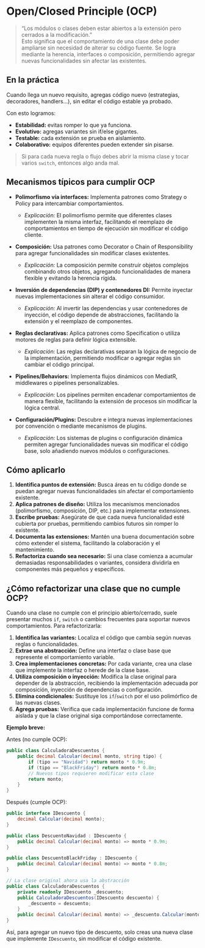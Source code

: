 # Open/Closed Principle (OCP)

> “Los módulos o clases deben estar abiertos a la extensión pero cerrados a la modificación.”  
> Esto significa que el comportamiento de una clase debe poder ampliarse sin necesidad de alterar su código fuente. Se logra mediante la herencia, interfaces o composición, permitiendo agregar nuevas funcionalidades sin afectar las existentes.

## En la práctica

Cuando llega un nuevo requisito, agregas código nuevo (estrategias, decoradores, handlers…), sin editar el código estable ya probado.

Con esto logramos:

- **Estabilidad:** evitas romper lo que ya funciona.
- **Evolutivo:** agregas variantes sin if/else gigantes.
- **Testable:** cada extensión se prueba en aislamiento.
- **Colaborativo:** equipos diferentes pueden extender sin pisarse.

> Si para cada nueva regla o flujo debes abrir la misma clase y tocar varios `switch`, entonces algo anda mal.

## Mecanismos típicos para cumplir OCP

- **Polimorfismo vía interfaces:** Implementa patrones como Strategy o Policy para intercambiar comportamientos.
  - *Explicación:* El polimorfismo permite que diferentes clases implementen la misma interfaz, facilitando el reemplazo de comportamientos en tiempo de ejecución sin modificar el código cliente.

- **Composición:** Usa patrones como Decorator o Chain of Responsibility para agregar funcionalidades sin modificar clases existentes.
  - *Explicación:* La composición permite construir objetos complejos combinando otros objetos, agregando funcionalidades de manera flexible y evitando la herencia rígida.

- **Inversión de dependencias (DIP) y contenedores DI:** Permite inyectar nuevas implementaciones sin alterar el código consumidor.
  - *Explicación:* Al invertir las dependencias y usar contenedores de inyección, el código depende de abstracciones, facilitando la extensión y el reemplazo de componentes.

- **Reglas declarativas:** Aplica patrones como Specification o utiliza motores de reglas para definir lógica extensible.
  - *Explicación:* Las reglas declarativas separan la lógica de negocio de la implementación, permitiendo modificar o agregar reglas sin cambiar el código principal.

- **Pipelines/Behaviors:** Implementa flujos dinámicos con MediatR, middlewares o pipelines personalizables.
  - *Explicación:* Los pipelines permiten encadenar comportamientos de manera flexible, facilitando la extensión de procesos sin modificar la lógica central.

- **Configuración/Plugins:** Descubre e integra nuevas implementaciones por convención o mediante mecanismos de plugins.
  - *Explicación:* Los sistemas de plugins o configuración dinámica permiten agregar funcionalidades nuevas sin modificar el código base, solo añadiendo nuevos módulos o configuraciones.

## Cómo aplicarlo

1. **Identifica puntos de extensión:** Busca áreas en tu código donde se puedan agregar nuevas funcionalidades sin afectar el comportamiento existente.
2. **Aplica patrones de diseño:** Utiliza los mecanismos mencionados (polimorfismo, composición, DIP, etc.) para implementar extensiones.
3. **Escribe pruebas:** Asegúrate de que cada nueva funcionalidad esté cubierta por pruebas, permitiendo cambios futuros sin romper lo existente.
4. **Documenta las extensiones:** Mantén una buena documentación sobre cómo extender el sistema, facilitando la colaboración y el mantenimiento.
5. **Refactoriza cuando sea necesario:** Si una clase comienza a acumular demasiadas responsabilidades o variantes, considera dividirla en componentes más pequeños y específicos.

## ¿Cómo refactorizar una clase que no cumple OCP?

Cuando una clase no cumple con el principio abierto/cerrado, suele presentar muchos `if`, `switch` o cambios frecuentes para soportar nuevos comportamientos. Para refactorizarla:

1. **Identifica las variantes:** Localiza el código que cambia según nuevas reglas o funcionalidades.
2. **Extrae una abstracción:** Define una interfaz o clase base que represente el comportamiento variable.
3. **Crea implementaciones concretas:** Por cada variante, crea una clase que implemente la interfaz o herede de la clase base.
4. **Utiliza composición o inyección:** Modifica la clase original para depender de la abstracción, recibiendo la implementación adecuada por composición, inyección de dependencias o configuración.
5. **Elimina condicionales:** Sustituye los `if`/`switch` por el uso polimórfico de las nuevas clases.
6. **Agrega pruebas:** Verifica que cada implementación funcione de forma aislada y que la clase original siga comportándose correctamente.

**Ejemplo breve:**

Antes (no cumple OCP):

```csharp
public class CalculadoraDescuentos {
    public decimal Calcular(decimal monto, string tipo) {
        if (tipo == "Navidad") return monto * 0.9m;
        if (tipo == "BlackFriday") return monto * 0.8m;
        // Nuevos tipos requieren modificar esta clase
        return monto;
    }
}
```

Después (cumple OCP):

```csharp
public interface IDescuento {
    decimal Calcular(decimal monto);
}

public class DescuentoNavidad : IDescuento {
    public decimal Calcular(decimal monto) => monto * 0.9m;
}

public class DescuentoBlackFriday : IDescuento {
    public decimal Calcular(decimal monto) => monto * 0.8m;
}

// La clase original ahora usa la abstracción
public class CalculadoraDescuentos {
    private readonly IDescuento _descuento;
    public CalculadoraDescuentos(IDescuento descuento) {
        _descuento = descuento;
    }
    public decimal Calcular(decimal monto) => _descuento.Calcular(monto);
}
```

Así, para agregar un nuevo tipo de descuento, solo creas una nueva clase que implemente `IDescuento`, sin modificar el código existente.